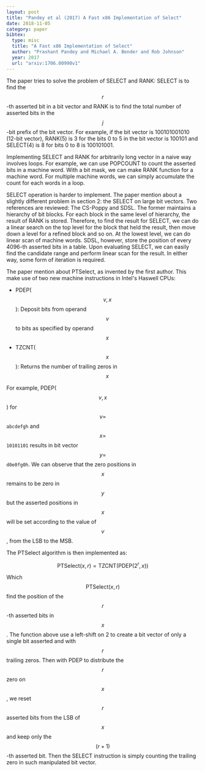 ```yaml
---
layout: post
title: "Pandey et al (2017) A Fast x86 Implementation of Select"
date: 2018-11-05
category: paper
bibtex:
  type: misc
  title: "A Fast x86 Implementation of Select"
  author: "Prashant Pandey and Michael A. Bender and Rob Johnson"
  year: 2017
  url: "arxiv:1706.00990v1"
---
```


The paper tries to solve the problem of SELECT and RANK: SELECT is to find the
$$r$$-th asserted bit in a bit vector and RANK is to find the total number of
asserted bits in the $$j$$-bit prefix of the bit vector. For example, if the
bit vector is 100101001010 (12-bit vector), RANK(5) is 3 for the bits 0 to 5 in
the bit vector is 100101 and SELECT(4) is 8 for bits 0 to 8 is 100101001.

Implementing SELECT and RANK for arbitrarily long vector in a naive way
involves loops. For example, we can use POPCOUNT to count the asserted bits in
a machine word. With a bit mask, we can make RANK function for a machine word.
For multiple machine words, we can simply accumulate the count for each words
in a loop.

SELECT operation is harder to implement. The paper mention about a slightly
different problem in section 2: the SELECT on large bit vectors. Two references
are reviewed: The CS-Poppy and SDSL. The former maintains a hierarchy of bit
blocks. For each block in the same level of hierarchy, the result of RANK is
stored. Therefore, to find the result for SELECT, we can do a linear search on
the top level for the block that held the result, then move down a level for
a refined block and so on. At the lowest level, we can do linear scan of machine
words. SDSL, however, store the position of every 4096-th asserted bits in a
table. Upon evaluating SELECT, we can easily find the candidate range and
perform linear scan for the result. In either way, some form of iteration is
required.

The paper mention about PTSelect, as invented by the first author. This make use
of two new machine instructions in Intel's Haswell CPUs:

- PDEP($$v,x$$): Deposit bits from operand $$v$$ to bits as specified by operand $$x$$
- TZCNT($$x$$): Returns the number of trailing zeros in $$x$$

For example, PDEP($$v,x$$) for $$v=$$`abcdefgh` and $$x=$$`10101101` results in
bit vector $$y=$$`d0e0fg0h`. We can observe that the zero positions in $$x$$
remains to be zero in $$y$$ but the asserted positions in $$x$$ will be set
according to the value of $$v$$, from the LSB to the MSB.

The PTSelect algorithm is then implemented as:

$$ \mathrm{PTSelect}(x, r) = \mathrm{TZCNT}(\mathrm{PDEP}(2^r, x)) $$

Which $$\mathrm{PTSelect}(x, r)$$ find the position of the $$r$$-th asserted
bits in $$x$$. The function above use a left-shift on 2 to create a bit vector
of only a single bit asserted and with $$r$$ trailing zeros. Then with PDEP to
distribute the $$r$$ zero on $$x$$, we reset $$r$$ asserted bits from the LSB of
$$x$$ and keep only the $$(r+1)$$-th asserted bit. Then the SELECT instruction
is simply counting the trailing zero in such manipulated bit vector.
